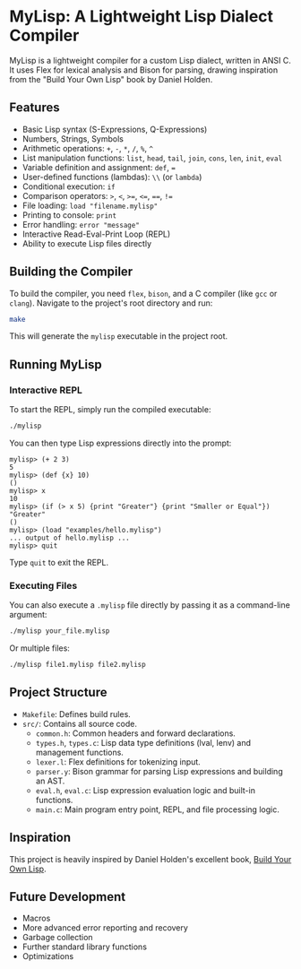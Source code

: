 # MyLisp: A Lightweight Lisp Dialect Compiler

MyLisp is a lightweight compiler for a custom Lisp dialect, written in ANSI C. It uses Flex for lexical analysis and Bison for parsing, drawing inspiration from the "Build Your Own Lisp" book by Daniel Holden.

## Features

*   Basic Lisp syntax (S-Expressions, Q-Expressions)
*   Numbers, Strings, Symbols
*   Arithmetic operations: `+`, `-`, `*`, `/`, `%`, `^`
*   List manipulation functions: `list`, `head`, `tail`, `join`, `cons`, `len`, `init`, `eval`
*   Variable definition and assignment: `def`, `=`
*   User-defined functions (lambdas): `\\` (or `lambda`)
*   Conditional execution: `if`
*   Comparison operators: `>`, `<`, `>=`, `<=`, `==`, `!=`
*   File loading: `load "filename.mylisp"`
*   Printing to console: `print`
*   Error handling: `error "message"`
*   Interactive Read-Eval-Print Loop (REPL)
*   Ability to execute Lisp files directly

## Building the Compiler

To build the compiler, you need `flex`, `bison`, and a C compiler (like `gcc` or `clang`).
Navigate to the project's root directory and run:

```bash
make
```

This will generate the `mylisp` executable in the project root.

## Running MyLisp

### Interactive REPL

To start the REPL, simply run the compiled executable:

```bash
./mylisp
```

You can then type Lisp expressions directly into the prompt:

```
mylisp> (+ 2 3)
5
mylisp> (def {x} 10)
()
mylisp> x
10
mylisp> (if (> x 5) {print "Greater"} {print "Smaller or Equal"})
"Greater"
()
mylisp> (load "examples/hello.mylisp")
... output of hello.mylisp ...
mylisp> quit
```

Type `quit` to exit the REPL.

### Executing Files

You can also execute a `.mylisp` file directly by passing it as a command-line argument:

```bash
./mylisp your_file.mylisp
```

Or multiple files:

```bash
./mylisp file1.mylisp file2.mylisp
```

## Project Structure

*   `Makefile`: Defines build rules.
*   `src/`: Contains all source code.
    *   `common.h`: Common headers and forward declarations.
    *   `types.h`, `types.c`: Lisp data type definitions (lval, lenv) and management functions.
    *   `lexer.l`: Flex definitions for tokenizing input.
    *   `parser.y`: Bison grammar for parsing Lisp expressions and building an AST.
    *   `eval.h`, `eval.c`: Lisp expression evaluation logic and built-in functions.
    *   `main.c`: Main program entry point, REPL, and file processing logic.

## Inspiration

This project is heavily inspired by Daniel Holden's excellent book, [Build Your Own Lisp](http://www.buildyourownlisp.com/).

## Future Development

*   Macros
*   More advanced error reporting and recovery
*   Garbage collection
*   Further standard library functions
*   Optimizations
